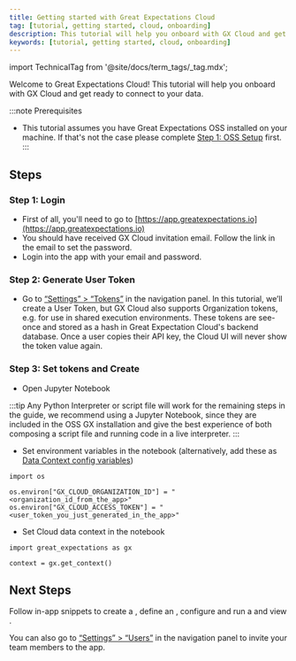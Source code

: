 ```yaml
---
title: Getting started with Great Expectations Cloud
tag: [tutorial, getting started, cloud, onboarding]
description: This tutorial will help you onboard with GX Cloud and get ready to connect to your data.
keywords: [tutorial, getting started, cloud, onboarding]
---
```


import TechnicalTag from '@site/docs/term_tags/_tag.mdx';

Welcome to Great Expectations Cloud! This tutorial will help you onboard with GX Cloud and get ready to connect to your data.

:::note Prerequisites
- This tutorial assumes you have Great Expectations OSS installed on your machine. If that's not the case please complete [Step 1: OSS Setup](docs/tutorials/getting_started/tutorial_setup.md) first.
:::

## Steps

### Step 1: Login

- First of all, you'll need to go to [https://app.greatexpectations.io](https://app.greatexpectations.io)
- You should have received GX Cloud invitation email. Follow the link in the email to set the password.
- Login into the app with your email and password.

### Step 2: Generate User Token

- Go to [“Settings” > “Tokens”](https://app.greatexpectations.io/tokens) in the navigation panel. In this tutorial, we’ll create a User Token, but GX Cloud also supports Organization tokens, e.g. for use in shared execution environments. These tokens are see-once and stored as a hash in Great Expectation Cloud's backend database. Once a user copies their API key, the Cloud UI will never show the token value again. 

### Step 3: Set tokens and Create <TechnicalTag tag="data_context" text="Data Context"/>

- Open Jupyter Notebook

:::tip 
Any Python Interpreter or script file will work for the remaining steps in the guide, we recommend using a Jupyter Notebook, since they are included in the OSS GX installation and give the best experience of both composing a script file and running code in a live interpreter.
:::

- Set environment variables in the notebook (alternatively, add these as [Data Context config variables](docs/guides/setup/configuring_data_contexts/how_to_configure_credentials.md))

```console
import os

os.environ["GX_CLOUD_ORGANIZATION_ID"] = "<organization_id_from_the_app>"
os.environ["GX_CLOUD_ACCESS_TOKEN"] = "<user_token_you_just_generated_in_the_app>"
```

- Set Cloud data context in the notebook

```console
import great_expectations as gx

context = gx.get_context()
```

## Next Steps

Follow in-app snippets to create a <TechnicalTag tag="datasource" text="Datasource"/>, define an <TechnicalTag tag="expectation_suite" text="Expectation Suite"/>, configure and run a <TechnicalTag tag="checkpoint" text="Checkpoint"/> and view <TechnicalTag tag="validation_result" text="Validation Results"/>.

You can also go to [“Settings” > “Users”](https://app.greatexpectations.io/users) in the navigation panel to invite your team members to the app.
